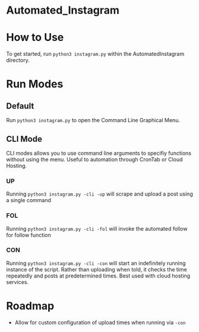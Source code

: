 # Automated_Instagram

# How to Use
To get started, run `python3 instagram.py` within the AutomatedInstagram directory.


# Run Modes
## Default
Run `python3 instagram.py` to open the Command Line Graphical Menu.

## CLI Mode
CLI modes allows you to use command line arguments to specifiy functions without using the menu. Useful to automation through CronTab or Cloud Hosting.

### UP
Running `python3 instagram.py -cli -up` will scrape and upload a post using a single command

### FOL
Running `python3 instagram.py -cli -fol` will invoke the automated follow for follow function

### CON
Running `python3 instagram.py -cli -con` will start an indefinitely running instance of the script. Rather than uploading when told, it checks the time repeatedly and posts at predetermined times. Best used with cloud hosting services.


# Roadmap
- Allow for custom configuration of upload times when running via `-con`

